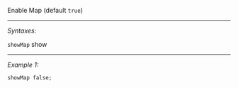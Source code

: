 Enable Map (default `true`)


---
*Syntaxes:*

`showMap` show

---
*Example 1:*

```sqf
showMap false;
```
